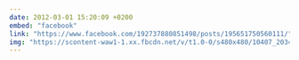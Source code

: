 ```yaml
---
date: 2012-03-01 15:20:09 +0200
embed: "facebook"
link: "https://www.facebook.com/192737880851498/posts/195651750560111/"
img: "https://scontent-waw1-1.xx.fbcdn.net/v/t1.0-0/s480x480/10407_203492596442693_1668457555_n.jpg?oh=986483dbd0b128a8b67db0db2bf88ef8&oe=5953DA2B"
---
```

